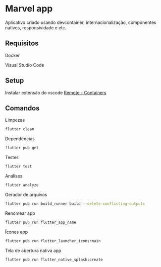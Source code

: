 # Marvel app

Aplicativo criado usando devcontainer, internacionalização, componentes nativos, responsividade e etc.

## Requisitos

Docker

Visual Studio Code

## Setup

Instalar extensão do vscode [Remote - Containers](https://marketplace.visualstudio.com/items?itemName=ms-vscode-remote.remote-containers)

## Comandos

Limpezas
```bash
flutter clean
```

Dependências
```bash
flutter pub get
```

Testes
```bash
flutter test
```

Análises
```bash
flutter analyze
```

Gerador de arquivos
```bash
flutter pub run build_runner build --delete-conflicting-outputs
```

Renomear app
```bash
flutter pub run flutter_app_name
```

Ícones app
```bash
flutter pub run flutter_launcher_icons:main
```

Tela de abertura nativa app
```bash
flutter pub run flutter_native_splash:create
```
